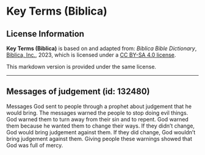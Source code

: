 # Key Terms (Biblica)

## License Information

**Key Terms (Biblica)** is based on and adapted from: _Biblica Bible Dictionary_, [Biblica, Inc.](https://www.biblica.com/), 2023, which is licensed under a [CC BY-SA 4.0 license](https://creativecommons.org/licenses/by-sa/4.0/legalcode.en).

This markdown version is provided under the same license.



--------------------------------

## Messages of judgement (id: 132480)

Messages God sent to people through a prophet about judgement that he would bring. The messages warned the people to stop doing evil things. God warned them to turn away from their sin and to repent. God warned them because he wanted them to change their ways. If they didn’t change, God would bring judgement against them. If they did change, God wouldn’t bring judgement against them. Giving people these warnings showed that God was full of mercy.


